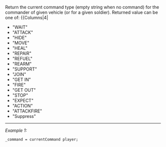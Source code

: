Return the current command type (empty string when no command) for the commander of given vehicle (or for a given soldier). Returned value can be one of:
{{Columns|4|
* "WAIT"
* "ATTACK"
* "HIDE"
* "MOVE"
* "HEAL"
* "REPAIR"
* "REFUEL"
* "REARM"
* "SUPPORT"
* "JOIN"
* "GET IN"
* "FIRE"
* "GET OUT"
* "STOP"
* "EXPECT"
* "ACTION"
* "ATTACKFIRE"
* "Suppress"


---
*Example 1:*
```sqf
_command = currentCommand player;
```
